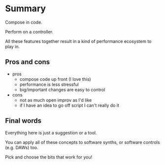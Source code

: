 # Summary

Compose in code.

Perform on a controller.

All these features together result in a kind of 
performance ecosystem to play in.


## Pros and cons

- pros
  - compose code up front (I love this)
  - performance is less stressful
  - big/important changes are easy to control
- cons
  - not as much open improv as I'd like
  - if I have an idea to go off script I can't really do it


## Final words

Everything here is just a suggestion or a tool. 

You can apply all of these concepts to software synths,
or software controls (e.g. DAWs) too. 

Pick and choose the bits that work for you!